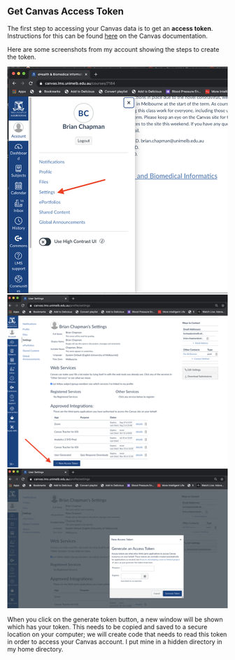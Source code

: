 ## Get Canvas Access Token

The first step to accessing your Canvas data is to get an __access token__. Instructions for this can be found [here](https://canvas.instructure.com/courses/785215/pages/getting-started-with-the-api) on the Canvas documentation.

Here are some screenshots from my account showing the steps to create the token.

![Canvas Profile](media/profile.png)
![Canvas Token](media/new_token.png)
![Canvas Token 2](media/new_token2.png)

When you click on the generate token button, a new window will be shown which has your token. This needs to be copied and saved to a secure location on your computer; we will create code that needs to read this token in order to access your Canvas account. I put mine in a hidden directory in my home directory.
